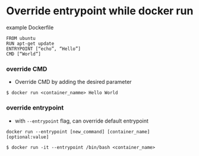 # Override entrypoint while docker run


example Dockerfile

```
FROM ubuntu
RUN apt-get update
ENTRYPOINT [“echo”, “Hello”]
CMD [“World”]
```

### override CMD

- Override CMD by adding the desired parameter

```
$ docker run <container_namme> Hello World
```

### override entrypoint

- with `--entrypoint` flag, can override default entrypoint

`docker run --entrypoint [new_command] [container_name] [optional:value]`

```
$ docker run -it --entrypoint /bin/bash <container_name>
```
